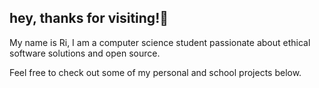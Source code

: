 ## hey, thanks for visiting!👾

My name is Ri, I am a computer science student passionate about ethical software solutions and open source.

Feel free to check out some of my personal and school projects below.
